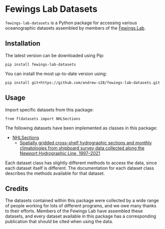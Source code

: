 Fewings Lab Datasets
====================

`fewings-lab-datasets` is a Python package for accessing various oceanographic datasets assembled by members of the [Fewings Lab](https://fewingslab.ceoas.oregonstate.edu/).

Installation
------------

The latest version can be downloaded using Pip:

    pip install fewings-lab-datasets

You can install the most up-to-date version using:

    pip install git+https://github.com/andrew-s28/fewings-lab-datasets.git

Usage
-----

Import specific datasets from this package:
    
    from fldatasets import NHLSections

The following datasets have been implemented as classes in this package:

* [NHLSections](https://fewings-lab-datasets.readthedocs.io/en/latest/nhl_data.html)
    * [Spatially gridded cross-shelf hydrographic sections and monthly climatologies from shipboard survey data collected along the Newport Hydrographic Line, 1997–2021](https://www.sciencedirect.com/science/article/pii/S2352340922001342)

Each dataset class has slightly different methods to access the data, since each dataset itself is different.
The documentation for each dataset class describes the methods available for that dataset.

Credits
-------

The datasets contained within this package were collected by a wide range of people working for lots of different programs, and we owe many thanks to their efforts.
Members of the Fewings Lab have assembled these datasets, and every dataset available in this package has a corresponding publication that should be cited when using the data.